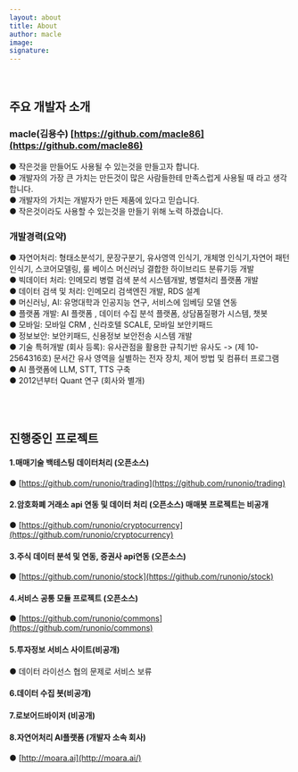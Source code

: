 ```yaml
---
layout: about
title: About 
author: macle
image: 
signature:
---
```


<br/>

## 주요 개발자 소개
### macle(김용수) [https://github.com/macle86](https://github.com/macle86)
● 작은것을 만들어도 사용될 수 있는것을 만들고자 합니다.   <br/>
● 개발자의 가장 큰 가치는 만든것이 많은 사람들한테 만족스럽게 사용될 때 라고 생각합니다.   <br/>
● 개발자의 가치는 개발자가 만든 제품에 있다고 믿습니다.   <br/>
● 작은것이라도 사용할 수 있는것을 만들기 위해 노력 하겠습니다.   <br/>

### 개발경력(요약)
● 자연어처리: 형태소분석기, 문장구분기, 유사영역 인식기, 개체명 인식기,자연어 패턴인식기, 스코어모델링, 룰 베이스 머신러닝 결합한 하이브리드 분류기등 개발   <br/>
● 빅데이터 처리: 인메모리 병렬 검색 분석 시스템개발, 병렬처리 플랫폼 개발   <br/>
● 데이터 검색 및 처리: 인메모리 검색엔진 개발, RDS 설계   <br/>
● 머신러닝, AI: 유명대학과 인공지능 연구, 서비스에 임베딩 모델 연동   <br/>
● 플랫폼 개발: AI 플랫폼 , 데이터 수집 분석 플랫폼, 상담품질평가 시스템, 챗봇   <br/>
● 모바일: 모바일 CRM , 신라호텔 SCALE, 모바일 보안키패드   <br/>
● 정보보안: 보안키패드, 신용정보 보안전송 시스템 개발   <br/>
● 기술 특허개발 (회사 등록): 유사관점을 활용한 규칙기반 유사도 -> (제 10-2564316호) 문서간 유사 영역을 실별하는 전자 장치, 제어 방법 및 컴퓨터 프로그램   <br/>
● AI 플랫폼에 LLM, STT, TTS 구축  <br/>
● 2012년부터 Quant 연구 (회사와 별개)

<br/>
<br/>

## 진행중인 프로젝트
#### 1.매매기술 백테스팅 데이터처리 (오픈소스)
● [https://github.com/runonio/trading](https://github.com/runonio/trading)
#### 2.암호화폐 거래소 api 연동 및 데이터 처리 (오픈소스) 매매봇 프로젝트는 비공개
● [https://github.com/runonio/cryptocurrency](https://github.com/runonio/cryptocurrency)
#### 3.주식 데이터 분석 및 연동, 증권사 api연동 (오픈소스)
● [https://github.com/runonio/stock](https://github.com/runonio/stock)    <br/>
#### 4.서비스 공통 모듈 프로젝트 (오픈소스)
● [https://github.com/runonio/commons](https://github.com/runonio/commons) <br/>
#### 5.투자정보 서비스 사이트(비공개)
● 데이터 라이선스 협의 문제로 서비스 보류
#### 6.데이터 수집 봇(비공개)
#### 7.로보어드바이저 (비공개)
#### 8.자연어처리 AI플랫폼 (개발자 소속 회사)
● [http://moara.ai](http://moara.ai/)
